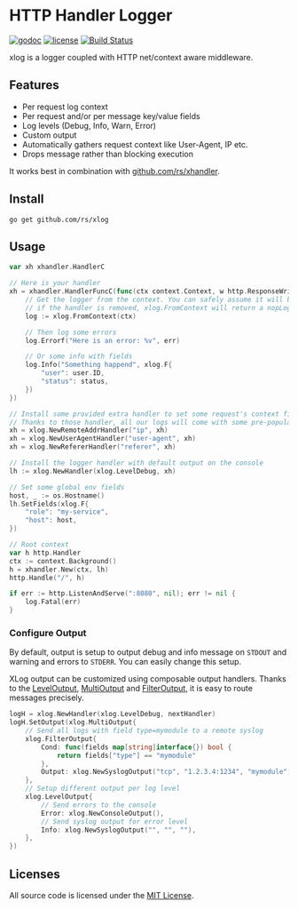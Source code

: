# HTTP Handler Logger

[![godoc](http://img.shields.io/badge/godoc-reference-blue.svg?style=flat)](https://godoc.org/github.com/rs/xlog) [![license](http://img.shields.io/badge/license-MIT-red.svg?style=flat)](https://raw.githubusercontent.com/rs/xlog/master/LICENSE) [![Build Status](https://travis-ci.org/rs/xlog.svg?branch=master)](https://travis-ci.org/rs/xlog)

xlog is a logger coupled with HTTP net/context aware middleware.

## Features

- Per request log context
- Per request and/or per message key/value fields
- Log levels (Debug, Info, Warn, Error)
- Custom output
- Automatically gathers request context like User-Agent, IP etc.
- Drops message rather than blocking execution

It works best in combination with [github.com/rs/xhandler](https://github.com/rs/xhandler).

## Install

    go get github.com/rs/xlog

## Usage

```go
var xh xhandler.HandlerC

// Here is your handler
xh = xhandler.HandlerFuncC(func(ctx context.Context, w http.ResponseWriter, r *http.Request) {
    // Get the logger from the context. You can safely assume it will be always there,
    // if the handler is removed, xlog.FromContext will return a nopLogger
    log := xlog.FromContext(ctx)

    // Then log some errors
    log.Errorf("Here is an error: %v", err)

    // Or some info with fields
    log.Info("Something happend", xlog.F{
        "user": user.ID,
        "status": status,
    })
})

// Install some provided extra handler to set some request's context fields.
// Thanks to those handler, all our logs will come with some pre-populated fields.
xh = xlog.NewRemoteAddrHandler("ip", xh)
xh = xlog.NewUserAgentHandler("user-agent", xh)
xh = xlog.NewRefererHandler("referer", xh)

// Install the logger handler with default output on the console
lh := xlog.NewHandler(xlog.LevelDebug, xh)

// Set some global env fields
host, _ := os.Hostname()
lh.SetFields(xlog.F{
    "role": "my-service",
    "host": host,
})

// Root context
var h http.Handler
ctx := context.Background()
h = xhandler.New(ctx, lh)
http.Handle("/", h)

if err := http.ListenAndServe(":8080", nil); err != nil {
    log.Fatal(err)
}
```

### Configure Output

By default, output is setup to output debug and info message on `STDOUT` and warning and errors to `STDERR`. You can easily change this setup.

XLog output can be customized using composable output handlers. Thanks to the [LevelOutput](https://godoc.org/github.com/rs/xlog#LevelOutput), [MultiOutput](https://godoc.org/github.com/rs/xlog#MultiOutput) and [FilterOutput](https://godoc.org/github.com/rs/xlog#FilterOutput), it is easy to route messages precisely.

```go
logH = xlog.NewHandler(xlog.LevelDebug, nextHandler)
logH.SetOutput(xlog.MultiOutput{
    // Send all logs with field type=mymodule to a remote syslog
    xlog.FilterOutput{
        Cond: func(fields map[string]interface{}) bool {
            return fields["type"] == "mymodule"
        },
        Output: xlog.NewSyslogOutput("tcp", "1.2.3.4:1234", "mymodule"),
    },
    // Setup different output per log level
    xlog.LevelOutput{
        // Send errors to the console
        Error: xlog.NewConsoleOutput(),
        // Send syslog output for error level
        Info: xlog.NewSyslogOutput("", "", ""),
    },
})
```

## Licenses

All source code is licensed under the [MIT License](https://raw.github.com/rs/xlog/master/LICENSE).
